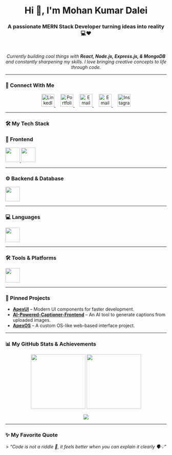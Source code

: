 <h1 align="center">Hi 👋, I'm Mohan Kumar Dalei</h1>
<h3 align="center">A passionate MERN Stack Developer turning ideas into reality 💻❤️</h3>

<br>

<p align="center">
  <em>Currently building cool things with <strong>React, Node.js, Express.js, & MongoDB</strong> and constantly sharpening my skills. I love bringing creative concepts to life through code.</em>
</p>

---

### 🔗 Connect With Me

<p align="center">
  <a href="https://www.linkedin.com/in/mohan-kumar-dalei" target="_blank">
    <img src="https://cdn.simpleicons.org/linkedin/0A66C2" height="40" alt="LinkedIn"/>
  </a>
  &nbsp;&nbsp;&nbsp;
  <a href="https://mohankumardalei-portfolio.netlify.app" target="_blank">
    <img src="https://cdn.simpleicons.org/firefoxbrowser/FF7139" height="40" alt="Portfolio"/>
  </a>
  &nbsp;&nbsp;&nbsp;
  <a href="mailto:mohankumardalei2001@gmail.com">
    <img src="https://cdn.simpleicons.org/gmail/D14836" height="40" alt="Email"/>
  </a>
  &nbsp;&nbsp;&nbsp;
  <a href="https://x.com/ll_BICKY_ll" target="_blank">
     <img src="https://cdn.simpleicons.org/X/#000000" height="40" alt="Email"/>
  </a>
  &nbsp;&nbsp;&nbsp;
  <a href="https://www.instagram.com/ll_b._.i._.c._.k._.y_ll" target="_blank">
    <img src="https://cdn.simpleicons.org/instagram/E4405F" height="40" alt="Instagram"/>
  </a>
</p>


---

### 🛠️ My Tech Stack

### 🎨 Frontend
<p>
  <a href="https://skillicons.dev">
    <img src="https://skillicons.dev/icons?i=html,css,js,react,tailwind&theme=dark" height="45" />
  </a>
  <a href="https://greensock.com/gsap/" target="_blank">
    <img src="https://cdn.simpleicons.org/greensock/88CE02" height="45" />
  </a>
</p>

---

### ⚙️ Backend & Database
<p>
  <a href="https://skillicons.dev">
    <img src="https://skillicons.dev/icons?i=nodejs,express,mongodb&theme=dark" height="45" />
  </a>
</p>

---

### 💻 Languages
<p>
  <a href="https://skillicons.dev">
    <img src="https://skillicons.dev/icons?i=java&theme=dark" height="45" />
  </a>
</p>

---

### 🛠️ Tools & Platforms
<p>
  <a href="https://skillicons.dev">
    <img src="https://skillicons.dev/icons?i=git,github,postman,vscode&theme=dark" height="45" />
  </a>
</p>

---

### 🚀 Pinned Projects

-   **[ApexUI](https://github.com/Mohan-Kumar-Dalei/ApexUI)** – Modern UI components for faster development.
-   **[AI-Powered-Captioner-Frontend](https://github.com/Mohan-Kumar-Dalei/AI-Powered-Captioner-Frontend)** – An AI tool to generate captions from uploaded images.
-   **[ApexOS](https://github.com/Mohan-Kumar-Dalei/ApexOS)** – A custom OS-like web-based interface project.

---

### 📊 My GitHub Stats & Achievements

<p align="center">
  <img src="https://github-readme-stats.vercel.app/api?username=Mohan-Kumar-Dalei&show_icons=true&theme=radical&hide_border=true&include_all_commits=true&count_private=true" height="170em" />
  <img src="https://github-readme-streak-stats.herokuapp.com/?user=Mohan-Kumar-Dalei&theme=radical&hide_border=true" height="170em" />
</p>

<p align="center">
  <img src="https://github-profile-summary-cards.vercel.app/api/cards/profile-details?username=Mohan-Kumar-Dalei&theme=radical" />
</p>

---

### ✨ My Favorite Quote

<p align="center">
  > <em>“Code is not a riddle 🤔, it feels better when you can explain it clearly 🗣️💡”</em>
</p>
